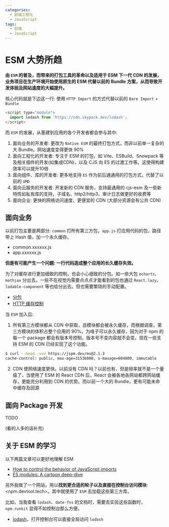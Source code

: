 ```yaml
---
categories:
  - 前端工程化
  - JavaScript
tags:
  - 前端
  - JavaScript
---
```


# ESM 大势所趋

**由 `ESM` 的普及，而带来的打包工具的革命以及适用于 ESM 下一代 CDN 的发展，业务项目在生产环境开始使用原生的 ESM 代替以前的 Bundle 方案，从而导致开发体验及网站速度的大幅提升。**

核心代码就是下边这一行: 使用 `HTTP Import` 的方式代替以前的 `Bare Import` + `Bundle`

``` js
<script type="module">
  import lodash from 'https://cdn.skypack.dev/lodash';
</script>
```

而 `ESM` 的发展，从基建到应用的各个开发者都会参与其中: 

1. 面向业务的开发者: 更改为 `Native ESM` 的最终打包方式，而非以前单一复杂的大 Bundle。网站速度变得更快 90%
1. 面向工程化的开发者: 专注于 ESM 的打包，如 Vite、ESBuild、Snowpack 等及相关插件的开发(如集成CDN)，以及 CJS 向 ES 的过渡工作等。这使得构建效率可以提升10倍
1. 面向组件、库的开发者: 更多地支持 `ES` 作为前后通通用的打包方式，代替了以前的 `UMD`
1. 面向云服务的开发者: 开发新的 CDN 服务，支持最通用的 cjs-esm 及一些新特性如私有库的支持，子域名、http2/http3、审计日志做更好的收费等
1. 面向企业: 更快的网络访问速度，更便宜的 CDN (大部分资源会有公共 CDN)

## 面向业务

以前打包主要是两部分: `common` 打所有第三方包，`app.js` 打应用代码的包，路径带上 Hash 值，加一个永久缓存。

+ common.xxxxxx.js
+ app.xxxxxx.js

**但是有可能产生一个问题: 一行代码造成整个应用的长久缓存失效。**

为了对缓存进行更加细致的控制，也会小心细致的分包。如一些大包 `echarts`、`mathjax` 分出去。一些不在视觉内需要点点点才能看到的包也通过 `React.lazy`，`lodable-component` 等也给分出去。但也需要繁琐的手动配置。

+ [分包](https://shanyue.tech/frontend-engineering/bundle.html)
+ [HTTP 缓存控制](https://shanyue.tech/frontend-engineering/http-cache.html)

当 `ESM` 加入后:

1. 所有第三方模块都从 CDN 中获取，且模块都会被永久缓存，而根据调查，第三方模块的体积占整个应用的 90%。为啥子可以永久缓存，因为对于 npm 的每一个 package 都会有版本号控制，版本号不变内容就不会变。现在一些支持 ESM 的 CDN 已经实现了这个功能。

``` bash
$ curl --head -vvv https://jspm.dev/ms@2.1.3
cache-control: public, max-age=31536000, s-maxage=604800, immutable
```

2. CDN 使网络速度更快。以前没有 CDN 吗？以前也有，但是频率就不是一个量级了，当使用了 ESM 的 React CDN 后，React 会被各地各网站都跨网站缓存，更能充分利用到 CDN 的优势。而以前一个大的 Bundle，更有可能未命中缓存及回源

## 面向 Package 开发

TODO

(看的人多的话补充)

## 关于 ESM 的学习

以下两篇文章可以更好地理解 ESM

+ [How to control the behavior of JavaScript imports](https://github.com/WICG/import-maps)
+ [ES modules: A cartoon deep-dive](https://hacks.mozilla.org/2018/03/es-modules-a-cartoon-deep-dive/)

另外我做了一个网站，用以**找到更合适的轮子以及直接在控制台访问模块**: <npm.devtool.tech>。其中就使用了 `ESM` 去加载这些第三方库。

比如，当我查看 `lodash`、`date-fns` 的文档时，需要去实验这些函数时，`npm.runkit` 显得不如控制台那么方便。

+ [lodash](https://npm.devtoo.tech)，打开控制台可以直接全局访问 `lodash`
